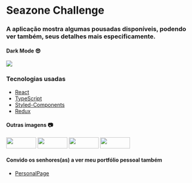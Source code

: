 # Seazone Challenge

### A aplicação mostra algumas pousadas disponíveis, podendo ver também, seus detalhes mais especificamente.

#### Dark Mode 😎
![](https://user-images.githubusercontent.com/60564538/120245167-ba0d5c80-c242-11eb-8f81-a9e9338f7b94.gif)

### Tecnologias usadas

- [React](https://pt-br.reactjs.org/)
- [TypeScript](https://www.typescriptlang.org/)
- [Styled-Components](https://styled-components.com/)
- [Redux](https://redux.js.org/)

#### Outras imagens 📷

<img 
  src='https://user-images.githubusercontent.com/60564538/120245654-348aac00-c244-11eb-8c95-8a6a0b335f12.png' 
  width='80' 
  height='30'
/>
<img 
  src='https://user-images.githubusercontent.com/60564538/120245655-35bbd900-c244-11eb-853f-fa06ba3da5cd.png' 
  width='80' 
  height='30'
/>
<img 
  src='https://user-images.githubusercontent.com/60564538/120245658-37859c80-c244-11eb-82c3-c31d13c84348.png' 
  width='80' 
  height='30'
/>
<img 
  src='https://user-images.githubusercontent.com/60564538/120245659-381e3300-c244-11eb-9178-39526c0bb2fb.png' 
  width='80' 
  height='30'
/>

#### Convido os senhores(as) a ver meu portfólio pessoal também 

- [PersonalPage](https://nycollasdev.vercel.app/)
